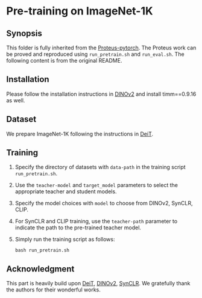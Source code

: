 # Pre-training on ImageNet-1K

## Synopsis

This folder is fully inherited from the [Proteus-pytorch](https://github.com/BeSpontaneous/Proteus-pytorch). The Proteus work can be proved and reproduced using `run_pretrain.sh` and `run_eval.sh`. The following content is from the original README.

## Installation
Please follow the installation instructions in [DINOv2](https://github.com/facebookresearch/dinov2/tree/main?tab=readme-ov-file#installation) and install timm==0.9.16 as well.

## Dataset
We prepare ImageNet-1K following the instructions in [DeiT](https://github.com/facebookresearch/deit/blob/main/README_deit.md#data-preparation).

## Training
1. Specify the directory of datasets with `data-path` in the training script `run_pretrain.sh`.
2. Use the `teacher-model` and `target_model` parameters to select the appropriate teacher and student models.
3. Specify the model choices with `model` to choose from DINOv2, SynCLR, CLIP.
4. For SynCLR and CLIP training, use the `teacher-path` parameter to indicate the path to the pre-trained teacher model.
5. Simply run the training script as follows:

   ```
   bash run_pretrain.sh
   ```


## Acknowledgment

This part is heavily build upon [DeiT](https://github.com/facebookresearch/deit?tab=readme-ov-file), [DINOv2](https://github.com/facebookresearch/dinov2), [SynCLR](https://github.com/google-research/syn-rep-learn/tree/main/SynCLR). We gratefully thank the authors for their wonderful works.